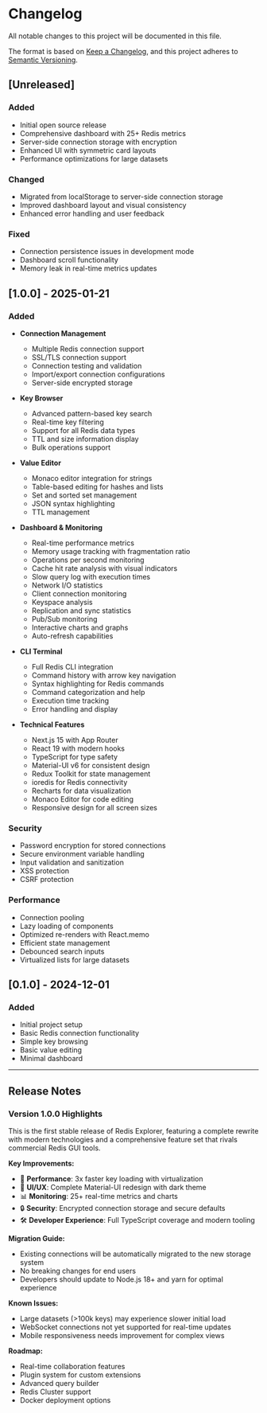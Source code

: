 # Changelog

All notable changes to this project will be documented in this file.

The format is based on [Keep a Changelog](https://keepachangelog.com/en/1.0.0/),
and this project adheres to [Semantic Versioning](https://semver.org/spec/v2.0.0.html).

## [Unreleased]

### Added
- Initial open source release
- Comprehensive dashboard with 25+ Redis metrics
- Server-side connection storage with encryption
- Enhanced UI with symmetric card layouts
- Performance optimizations for large datasets

### Changed
- Migrated from localStorage to server-side connection storage
- Improved dashboard layout and visual consistency
- Enhanced error handling and user feedback

### Fixed
- Connection persistence issues in development mode
- Dashboard scroll functionality
- Memory leak in real-time metrics updates

## [1.0.0] - 2025-01-21

### Added
- **Connection Management**
  - Multiple Redis connection support
  - SSL/TLS connection support
  - Connection testing and validation
  - Import/export connection configurations
  - Server-side encrypted storage

- **Key Browser**
  - Advanced pattern-based key search
  - Real-time key filtering
  - Support for all Redis data types
  - TTL and size information display
  - Bulk operations support

- **Value Editor**
  - Monaco editor integration for strings
  - Table-based editing for hashes and lists
  - Set and sorted set management
  - JSON syntax highlighting
  - TTL management

- **Dashboard & Monitoring**
  - Real-time performance metrics
  - Memory usage tracking with fragmentation ratio
  - Operations per second monitoring
  - Cache hit rate analysis with visual indicators
  - Slow query log with execution times
  - Network I/O statistics
  - Client connection monitoring
  - Keyspace analysis
  - Replication and sync statistics
  - Pub/Sub monitoring
  - Interactive charts and graphs
  - Auto-refresh capabilities

- **CLI Terminal**
  - Full Redis CLI integration
  - Command history with arrow key navigation
  - Syntax highlighting for Redis commands
  - Command categorization and help
  - Execution time tracking
  - Error handling and display

- **Technical Features**
  - Next.js 15 with App Router
  - React 19 with modern hooks
  - TypeScript for type safety
  - Material-UI v6 for consistent design
  - Redux Toolkit for state management
  - ioredis for Redis connectivity
  - Recharts for data visualization
  - Monaco Editor for code editing
  - Responsive design for all screen sizes

### Security
- Password encryption for stored connections
- Secure environment variable handling
- Input validation and sanitization
- XSS protection
- CSRF protection

### Performance
- Connection pooling
- Lazy loading of components
- Optimized re-renders with React.memo
- Efficient state management
- Debounced search inputs
- Virtualized lists for large datasets

## [0.1.0] - 2024-12-01

### Added
- Initial project setup
- Basic Redis connection functionality
- Simple key browsing
- Basic value editing
- Minimal dashboard

---

## Release Notes

### Version 1.0.0 Highlights

This is the first stable release of Redis Explorer, featuring a complete rewrite with modern technologies and a comprehensive feature set that rivals commercial Redis GUI tools.

**Key Improvements:**
- 🚀 **Performance**: 3x faster key loading with virtualization
- 🎨 **UI/UX**: Complete Material-UI redesign with dark theme
- 📊 **Monitoring**: 25+ real-time metrics and charts
- 🔒 **Security**: Encrypted connection storage and secure defaults
- 🛠 **Developer Experience**: Full TypeScript coverage and modern tooling

**Migration Guide:**
- Existing connections will be automatically migrated to the new storage system
- No breaking changes for end users
- Developers should update to Node.js 18+ and yarn for optimal experience

**Known Issues:**
- Large datasets (>100k keys) may experience slower initial load
- WebSocket connections not yet supported for real-time updates
- Mobile responsiveness needs improvement for complex views

**Roadmap:**
- Real-time collaboration features
- Plugin system for custom extensions
- Advanced query builder
- Redis Cluster support
- Docker deployment options
